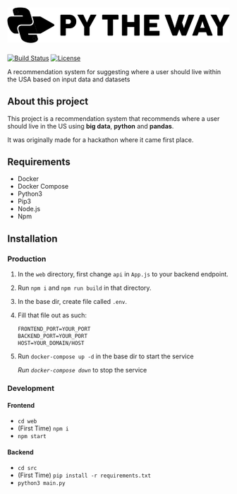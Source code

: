 # ![Py The Way](./logo.png?raw=true)

[![Build Status](https://travis-ci.org/py-the-way/py-the-way.svg?branch=master)](https://travis-ci.org/py-the-way/py-the-way) [![License](https://img.shields.io/github/license/py-the-way/py-the-way.svg)](https://github.com/py-the-way/py-the-way/blob/master/LICENSE)

A recommendation system for suggesting where a user should live within the USA based on input data and datasets

## About this project

This project is a recommendation system that recommends where a user should live in the US using **big data**, **python** and **pandas**.

It was originally made for a hackathon where it came first place.

## Requirements
- Docker
- Docker Compose
- Python3
- Pip3
- Node.js
- Npm

## Installation

### Production
1. In the `web` directory, first change `api` in `App.js` to your backend endpoint.
2. Run `npm i` and `npm run build` in that directory.
3. In the base dir, create file called `.env`.
4. Fill that file out as such:
	```
	FRONTEND_PORT=YOUR_PORT
	BACKEND_PORT=YOUR_PORT
	HOST=YOUR_DOMAIN/HOST
	```
5. Run `docker-compose up -d` in the base dir to start the service
	
	*Run `docker-compose down`* to stop the service


	
### Development
#### Frontend
- `cd web`
- (First Time) `npm i`
- `npm start`
#### Backend
- `cd src`
- (First Time) `pip install -r requirements.txt`
- `python3 main.py`

